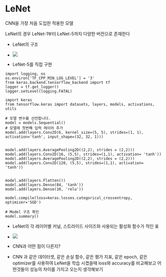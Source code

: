 # LeNet
CNN을 가장 처음 도입한 적용한 모델

LeNet의 경우 LeNet-1부터 LeNet-5까지 다양한 버전으로 존재한다


- LeNet의 구조
- ![](https://elice-api-cdn.azureedge.net/api-attachment/attachment/6375acd884d74f8ab3cab9dc804d701a/image.png)

- LeNet-5를 직접 구현
```
import logging, os
os.environ['TF_CPP_MIN_LOG_LEVEL'] = '3'
from keras.backend.tensorflow_backend import tf
logger = tf.get_logger()
logger.setLevel(logging.FATAL)

import keras
from tensorflow.keras import datasets, layers, models, activations, utils

# 모델 변수를 선언합니다.
model = models.Sequential()
# 모델에 첫번째 입력 레이어 추가
model.add(layers.Conv2D(6, kernel_size=(5, 5), strides=(1, 1), activation='tanh', input_shape=(32, 32, 1)))


model.add(layers.AveragePooling2D((2,2), strides = (2,2)))
model.add(layers.Conv2D(16, (5,5), strides=(1,1), activation= 'tanh'))
model.add(layers.AveragePooling2D((2,2), strides = (2,2)))
model.add(layers.Conv2D(120, (5,5), strides=(1,1), activation= 'tanh'))


model.add(layers.Flatten())
model.add(layers.Dense(84, 'tanh'))
model.add(layers.Dense(10, 'relu'))

model.compile(loss=keras.losses.categorical_crossentropy, optimizer='SGD')

# Model 구조 확인
model.summary()
```
- LeNet의 각 레이어별 커널, 스트라이드 사이즈와 사용되는 활성화 함수가 적인 표
- ![](https://elice-api-cdn.azureedge.net/api-attachment/attachment/1d3c8228eb904e6cb151e55a70d264ce/image.png)

- CNN과 어떤 점이 다른지?
- CNN 과 같은 데이터셋, 같은 손실 함수, 같은 평가 지표, 같은 epoch, 같은 optimizer를 사용하여 LeNet을 학습 시켰을때 loss와 accuracy를 비교해보고 어떤것들이 성능의 차이를 가지고 오는지 생각해보기